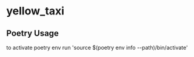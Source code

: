 # yellow_taxi

## Poetry Usage
to activate poetry env run 'source $(poetry env info --path)/bin/activate'
